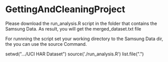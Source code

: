 GettingAndCleaningProject
=========================


Please download the run_analysis.R script in the folder that contains the Samsung Data.
As result, you will get the merged_dataset.txt file


For runnning the script set your working directory to the Samsung Data dir, the you can use the source Command.

setwd(".../UCI HAR Dataset")
source('./run_analysis.R')
list.file(".")

